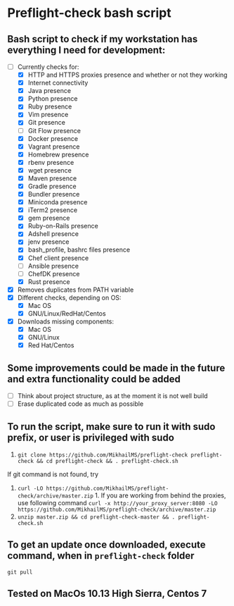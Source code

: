 # Preflight-check bash script

## Bash script to check if my workstation has everything I need for development:
- [ ] Currently checks for:
  - [x] HTTP and HTTPS proxies presence and whether or not they working
  - [x] Internet connectivity
  - [x] Java presence
  - [x] Python presence
  - [x] Ruby presence
  - [x] Vim presence
  - [x] Git presence
  - [ ] Git Flow presence
  - [x] Docker presence
  - [x] Vagrant presence
  - [x] Homebrew presence
  - [x] rbenv presence
  - [x] wget presence
  - [x] Maven presence
  - [x] Gradle presence
  - [x] Bundler presence
  - [x] Miniconda presence
  - [x] iTerm2 presence
  - [x] gem presence
  - [x] Ruby-on-Rails presence
  - [x] Adshell presence
  - [x] jenv presence
  - [x] bash_profile, bashrc files presence
  - [x] Chef client presence
  - [ ] Ansible presence
  - [ ] ChefDK presence
  - [x] Rust presence
- [x] Removes duplicates from PATH variable
- [x] Different checks, depending on OS:
  - [x] Mac OS
  - [x] GNU/Linux/RedHat/Centos
- [x] Downloads missing components:
  - [x] Mac OS
  - [x] GNU/Linux
  - [x] Red Hat/Centos

## Some improvements could be made in the future and extra functionality could be added
- [ ] Think about project structure, as at the moment it is not well build
- [ ] Erase duplicated code as much as possible

## To run the script, make sure to run it with sudo prefix, or user is privileged with sudo
  1. `git clone https://github.com/MikhailMS/preflight-check preflight-check && cd preflight-check && . preflight-check.sh`

  If git command is not found, try

  1. `curl -LO https://github.com/MikhailMS/preflight-check/archive/master.zip`
    1. If you are working from behind the proxies, use following command
    `curl -x http://your_proxy_server:8080 -LO https://github.com/MikhailMS/preflight-check/archive/master.zip`
  2. `unzip master.zip && cd preflight-check-master && . preflight-check.sh`

## To get an update once downloaded, execute command, when in `preflight-check` folder
  `git pull`

## Tested on MacOs 10.13 High Sierra, Centos 7

